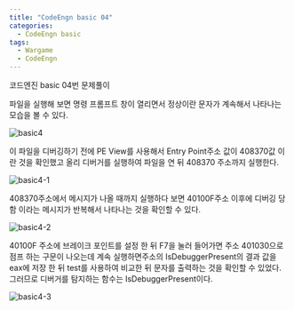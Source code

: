```yaml
---
title: "CodeEngn basic 04"
categories:
  - CodeEngn basic
tags:
  - Wargame
  - CodeEngn
---
```


코드엔진 basic 04번 문제풀이

파일을 실행해 보면 명령 프롬프트 창이 열리면서 정상이란 문자가 계속해서 나타나는 모습을 볼 수 있다.

![basic4](https://user-images.githubusercontent.com/91646923/135459587-78468ebc-f730-4de7-a25b-2c3b8665c158.JPG)

이 파일을 디버깅하기 전에 PE View를 사용해서 Entry Point주소 값이 408370값 이란 것을 확인했고 올리 디버거를 실행하여 파일을 연 뒤 408370 주소까지 실행한다.

![basic4-1](https://user-images.githubusercontent.com/91646923/135459601-8c4090ed-5b11-4468-a364-c7bbb8add924.JPG)

408370주소에서 메시지가 나올 때까지 실행하다 보면 40100F주소 이후에 디버깅 당함 이라는 메시지가 반복해서 나타나는 것을 확인할 수 있다.

![basic4-2](https://user-images.githubusercontent.com/91646923/135459612-a786c0c4-bdd6-4b02-8455-3a6be400eb56.JPG)

40100F 주소에 브레이크 포인트를 설정 한 뒤 F7을 눌러 들어가면 주소 401030으로 점프 하는 구문이 나오는데 계속 실행하면주소의 IsDebuggerPresent의 결과 값을 eax에 저장 한 뒤 test를 사용하여 비교한 뒤 문자를 출력하는 것을 확인할 수 있었다. 그러므로 디버거를 탐지하는 함수는 IsDebuggerPresent이다.

![basic4-3](https://user-images.githubusercontent.com/91646923/135459746-a5452d0d-5982-42be-b45c-b8a11fe8ba65.JPG)
